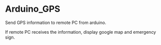 # Arduino_GPS

Send GPS information to remote PC from arduino.

If remote PC receives the information, display google map and emergency sign.
